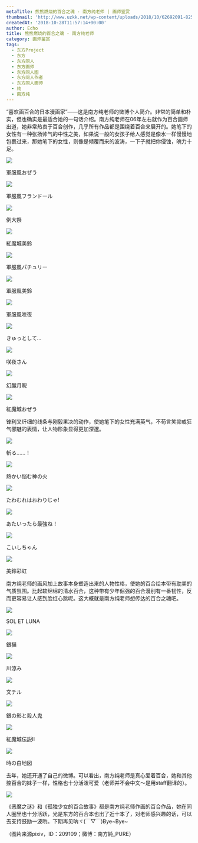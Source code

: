 ```yaml
---
metaTitle: 熊熊燃烧的百合之魂 - 南方纯老师 | 画师鉴赏
thumbnail: 'http://www.uzkk.net/wp-content/uploads/2018/10/62692091-825x510.png'
createdAt: '2018-10-28T11:57:14+00:00'
author: Echo
title: 熊熊燃烧的百合之魂 - 南方纯老师
category: 画师鉴赏
tags:
  - 东方Project
  - 东方
  - 东方同人
  - 东方画师
  - 东方同人图
  - 东方同人作者
  - 东方同人画师
  - 纯
  - 南方纯
---
```


“喜欢画百合的日本漫画家”——这是南方纯老师的微博个人简介。非常的简单和朴实，但也确实是最适合她的一句话介绍。南方纯老师在06年左右就作为百合画师出道，她非常热衷于百合创作，几乎所有作品都是围绕着百合来展开的。她笔下的女性有一种张扬帅气的中性之美，如果说一般的女孩子给人感觉是像水一样慢慢地包裹过来，那她笔下的女性，则像是倾覆而来的波涛，一下子就把你侵蚀，魄力十足。

![](http://www.uzkk.net/wp-content/uploads/2018/10/34736972_p0.jpg)

軍服風おぜう

![](http://www.uzkk.net/wp-content/uploads/2018/10/59462308_p0.png)

軍服風フランドール

![](http://www.uzkk.net/wp-content/uploads/2018/10/62692091-1024x811.png)

例大祭

![](http://www.uzkk.net/wp-content/uploads/2018/10/58340947_p0.png)

紅魔城美鈴

![](http://www.uzkk.net/wp-content/uploads/2018/10/68507677_p0.png)

軍服風パチュリー

![](http://www.uzkk.net/wp-content/uploads/2018/10/62939224_p0.png)

軍服風美鈴

![](http://www.uzkk.net/wp-content/uploads/2018/10/軍服風咲夜.jpg)

軍服風咲夜

![](http://www.uzkk.net/wp-content/uploads/2018/10/65743620_p0.png)

きゅっとして…

![](http://www.uzkk.net/wp-content/uploads/2018/10/60570139_p0.png)

咲夜さん

![](http://www.uzkk.net/wp-content/uploads/2018/10/29076853_p0.jpg)

幻朧月睨

![](http://www.uzkk.net/wp-content/uploads/2018/10/40530140_p0.jpg)

紅魔城おぜう

锋利又纤细的线条与刚毅果决的动作，使她笔下的女性充满英气，不苟言笑抑或狂气邪魅的表情，让人物形象显得更加深邃。

![](http://www.uzkk.net/wp-content/uploads/2018/10/24442883_p0.jpg)

斬る……！

![](http://www.uzkk.net/wp-content/uploads/2018/10/24523788_p0-1024x978.jpg)

熱かい悩む神の火

![](http://www.uzkk.net/wp-content/uploads/2018/10/24771299_p0.jpg)

たわむれはおわりじゃ!

![](http://www.uzkk.net/wp-content/uploads/2018/10/27635761_p0.jpg)

あたいったら最強ね！

![](http://www.uzkk.net/wp-content/uploads/2018/10/32844844_p0.jpg)

こいしちゃん

![](http://www.uzkk.net/wp-content/uploads/2018/10/37688983_p0.jpg)

美鈴彩虹

南方纯老师的画风加上故事本身塑造出来的人物性格，使她的百合绘本带有耽美的气质氛围。比起软绵绵的清水百合，这种带有少年倔强的百合漫别有一番韧性，反而更容易让人感到脸红心跳呢。这大概就是南方纯老师想传达的百合之魂吧。

![](http://www.uzkk.net/wp-content/uploads/2018/10/60472046_p0-1024x622.png)

SOL ET LUNA

![](http://www.uzkk.net/wp-content/uploads/2018/10/23661911_p0-1024x728.jpg)

銀猫

![](http://www.uzkk.net/wp-content/uploads/2018/10/23002105_p0.jpg)

川涼み

![](http://www.uzkk.net/wp-content/uploads/2018/10/64847036_p0-750x1024.png)

文チル

![](http://www.uzkk.net/wp-content/uploads/2018/10/20636701_p0.jpg)

銀の影と殺人鬼

![](http://www.uzkk.net/wp-content/uploads/2018/10/20851936_p0-732x1024.jpg)

紅魔城伝説II

![](http://www.uzkk.net/wp-content/uploads/2018/10/28904448_p0.jpg)

時の白地図

去年，她还开通了自己的微博。可以看出，南方纯老师是真心爱着百合，她和其他控百合的妹子一样，性格也十分活泼可爱（老师并不会中文～是用staff翻译的）。

![](http://www.uzkk.net/wp-content/uploads/2018/10/QQ截图20180723143035.png)

《恶魔之谜》和《孤独少女的百合故事》都是南方纯老师作画的百合作品，她在同人圈里也十分活跃，光是东方的百合本也出了近十本了，对老师感兴趣的话，可以去支持鼓励一波哟。下期再见呐ヾ(￣▽￣)Bye~Bye~

（图片来源pixiv，ID：209109；微博：南方純_PURE）

